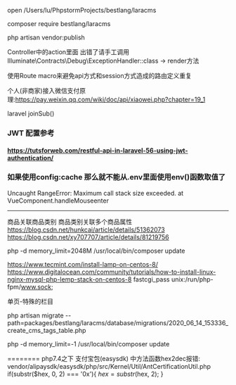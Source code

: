 open /Users/lu/PhpstormProjects/bestlang/laracms

composer require bestlang/laracms

php artisan vendor:publish




Controller中的action里面
出错了请手工调用 Illuminate\Contracts\Debug\ExceptionHandler::class -> render方法


使用Route macro来避免api方式和session方式造成的路由定义重复

个人(非商家)接入微信支付原理:https://pay.weixin.qq.com/wiki/doc/api/xiaowei.php?chapter=19_1



laravel joinSub()




### JWT 配置参考
#### https://tutsforweb.com/restful-api-in-laravel-56-using-jwt-authentication/


### 如果使用config:cache 那么就不能从.env里面使用env()函数取值了


Uncaught RangeError: Maximum call stack size exceeded. at VueComponent.handleMouseenter

-------------------------
商品关联商品类别
商品类别关联多个商品属性
https://blog.csdn.net/hunkcai/article/details/51362073
https://blog.csdn.net/xy707707/article/details/81219756



php -d memory_limit=2048M /usr/local/bin/composer update

https://www.tecmint.com/install-lamp-on-centos-8/
https://www.digitalocean.com/community/tutorials/how-to-install-linux-nginx-mysql-php-lemp-stack-on-centos-8
fastcgi_pass unix:/run/php-fpm/www.sock;


单页-特殊的栏目



php artisan migrate --path=packages/bestlang/laracms/database/migrations/2020_06_14_153336_create_cms_tags_table.php

php -d memory_limit=-1 /usr/local/bin/composer update


========
php7.4之下 支付宝包(easysdk) 中方法函数hex2dec报错:
vendor/alipaysdk/easysdk/php/src/Kernel/Util/AntCertificationUtil.php
if(substr($hex, 0, 2) === '0x'){
    $hex = substr($hex, 2);
}